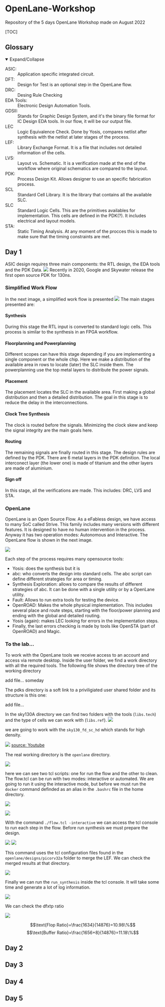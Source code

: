 # OpenLane-Workshop
Repository of the 5 days OpenLane Workshop made on August 2022

[TOC]

## Glossary
<details open>
  <summary>Expand/Collapse</summary>
    <dl>
        <dt> </dt>
        <dd> </dd>
        <dt>ASIC:</dt> 
        <dd>Application specific integrated circuit.</dd>
        <dt>DFT: </dt>
        <dd>Design for Test is an optional step in the OpenLane flow. </dd>
        <dt>DRC: </dt>
        <dd>Desing Rule Checking </dd>
        <dt>EDA Tools:</dt> 
        <dd>Electronic Design Automation Tools.</dd>
        <dt>GDSII:</dt>
        <dd>Stands for Graphic Design System, and it's the binary file format for IC Design EDA tools. In our flow, it will be our output file. </dd>
        <dt> LEC</dt>
        <dd> Logic Equivalence Check. Done by Yosis, compares netlist after synthesis with the netlist at later stages of the process.</dd>
        <dt> LEF: </dt>
        <dd> Library Exchange Format. It is a file that includes not detailed information of the cells.</dd>
        <dt>LVS: </dt>
        <dd>Layout vs. Schematic. It is a verification made at the end of the workflow where original schematics are compared to the layout. </dd>
        <dt>PDK:</dt>
        <dd>Process Design Kit. Allows designer to use an specific fabrication process. </dd>
        <dt>SCL </dt>
        <dd>Standard Cell Library. It is the library that contains all the available SLC. </dd>
        <dt>SLC </dt>
        <dd>Standard Logic Cells. This are the primitives availables for implementation. This cells are defined in the PDK(?). It includes electrical and layout models. </dd>
        <dt>STA: </dt>
        <dd>Static Timing Analysis. At any moment of the procces this is made to make sure that the timing constraints are met. </dd>
    </dl> 
</details> 

## Day 1
ASIC design requires three main components: the RTL design, the EDA tools and the PDK Data.
![](Images/Captura-2022-08-06-12-11-28.png)
Recently in 2020, Google and Skywater release the first open source PDK for 130ns.
### Simplified Work Flow
In the next image, a simplified work flow is presented
![](Images/Captura-2022-08-06-17-59-43.png)
The main stages presented are:
#### Synthesis
During this stage the RTL input is converted to standard logic cells. This process is similar to the synthesis in an FPGA workflow. 
#### Floorplanning and Powerplanning
Different scopes can have this stage depending if you are implementing a single component or the whole chip. Here we make a distribution of the available area in rows to locate (later) the SLC inside them. The powerplanning use the top metal layers to distribute the power signals.
#### Placement
The placement locates the SLC in the available area. First making a global distribution and then a detailed distribution. The goal in this stage is to reduce the delay in the interconnections.
#### Clock Tree Synthesis
The clock is routed before the signals. Minimizing the clock skew and keep the signal integrity are the main goals here. 
#### Routing
The remaining signals are finally routed in this stage. The design rules are defined by the PDK. There are 6 metal layers in the PDK definition. The local interconect layer (the lower one) is made of titanium and the other layers are made of aluminium.
#### Sign off
In this stage, all the verifications are made. This includes: DRC, LVS and STA. 

### OpenLane
OpenLane is an Open Source Flow. As a eFabless design, we have access to many SoC called Strive. This family includes many versions with different features. It is designed to have no human intervention in the process. Anyway it has two operation modes: Autonomous and Interactive. The OpenLane flow is shown in the next image.

![](Images/Captura-2022-08-06-19-28-30.png)

Each step of the process requires many opensource tools:
 - Yosis: does the synthesis but it is
 - abc: who converts the design into standard cells. The abc script can define different strategies for area or timing.
 - Synthesis Exploration: allows to compare the results of different strategies of abc. It can be done with a single utility or by a OpenLane utility.
 - Fault: Allows to run extra tools for testing the device.
 - OpenROAD: Makes the whole physical implementation. This includes several place and route steps, starting with the floor/power planning and ending with the global and detailed routing. 
  - Yosis (again): makes LEC looking for errors in the implementation steps.
  - Finally, the last errors checking is made by tools like OpenSTA (part of OpenROAD) and Magic.

### To the lab...
To work with the OpenLane tools we receive access to an account and access via remote desktop. Inside the user folder, we find a work directory with all the required tools. The following file shows the directory tree of the working directory

add file... someday

The pdks directory is a soft link to a priviligiated user shared folder and its structure is this one:

add file...

In the sky130A directory we can find two folders with the tools (`libs.tech`) and the type of cells we can work with (`libs.ref`).
![](Images/Captura-2022-08-06-21-59-09.png)

we are going to work with the `sky130_fd_sc_hd` which stands for high density.

![](Images/Captura-2022-08-06-22-05-40.png)
[source: Youtube](https://www.youtube.com/watch?v=HvWveK2fZt0)

The real working directory is the `openlane` directory.

![](Images/Captura-2022-08-06-22-16-46.png)

here we can see two tcl scripts: one for run the flow and the other to clean. The flow.tcl can be run with two modes: interactive or automated. We are going to run it using the interactive mode, but before we must run the `docker` command definded as an alias in the `.bashrc` file in the home directory.

![](Images/Captura-2022-08-06-22-22-39.png)

![](Images/Captura-2022-08-06-22-28-28.png)

With the command `./flow.tcl -interactive` we can access the tcl console to run each step in the flow. Before run synthesis we must prepare the design.

![](Images/Captura-2022-08-06-22-38-23.png)
![](Images/Captura-2022-08-06-22-39-02.png)

This command uses the tcl configuration files found in the `openlane/designs/picorv32a` folder to merge the LEF. We can check the merged results at that directory.

![](Images/Captura-2022-08-06-22-49-53.png)

Finally we can run the `run_synthesis` inside the tcl console. It will take some time and generate a lot of log information.

![](Images/Captura-2022-08-06-22-55-10.png)

We can check the dfxtp ratio

![](Images/Captura-2022-08-06-23-04-23.png)

$$\text{Flop Ratio}=\frac{1634}{14876}=10.98\%$$
$$\text{Buffer Ratio}=\frac{1656+8}{14876}=11.18\%$$

## Day 2
## Day 3
## Day 4
## Day 5
